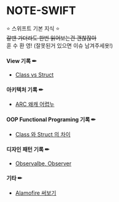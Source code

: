# NOTE-SWIFT

⭐ 스위프트 기본 지식 ⭐   
~~갈땐 가더라도 한번 읽어보는건 괜찮잖아~~   
훈 수 환 영! (잘못된거 있으면 이슈 남겨주세욧!)   

#### View 기록 ✏

 * [Class vs Struct](https://github.com/CKANYWHERE/noteswift/blob/main/OOP%20Functional%20Programing/Class%20vs%20Struct.md)   


#### 아키텍처 기록 ✏

 * [ARC 왜캐 어렵누](https://github.com/CKANYWHERE/noteswift/blob/main/%EC%95%84%ED%82%A4%ED%85%8D%EC%B2%98/ARC%20%EB%9E%80%20%EB%AD%98%EA%B9%8C%EC%9A%94.md)   


#### OOP Functional Programing 기록  ✏

 * [Class 와 Struct 의 차이](https://github.com/CKANYWHERE/noteswift/blob/main/OOP%20Functional%20Programing/Class%20vs%20Struct.md)   


#### 디자인 패턴 기록 ✏

 * [Observalbe, Observer](https://github.com/CKANYWHERE/noteswift/blob/main/%EB%94%94%EC%9E%90%EC%9D%B8%ED%8C%A8%ED%84%B4/Observer%20vs%20Observable.md)   



#### 기타 ✏

 * [Alamofire 써보기](https://github.com/CKANYWHERE/noteswift/blob/main/%EA%B8%B0%ED%83%80/AlamoFire%20%EB%9D%BC%EC%9D%B4%EB%B8%8C%EB%9F%AC%EB%A6%AC.md)   